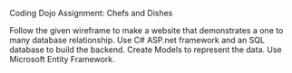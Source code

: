 Coding Dojo Assignment: Chefs and Dishes

Follow the given wireframe to make a website that demonstrates a one to many database relationship.
Use C# ASP.net framework and an SQL database to build the backend. Create Models to represent the data. Use Microsoft Entity Framework.